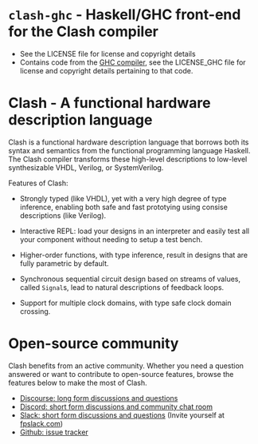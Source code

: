 # `clash-ghc` - Haskell/GHC front-end for the Clash compiler

  * See the LICENSE file for license and copyright details
  * Contains code from the [GHC compiler](http://haskell.org/ghc), see the
    LICENSE_GHC file for license and copyright details pertaining to that code.

# Clash - A functional hardware description language
Clash is a functional hardware description language that borrows both
its syntax and semantics from the functional programming language
Haskell. The Clash compiler transforms these high-level descriptions to
low-level synthesizable VHDL, Verilog, or SystemVerilog.

Features of Clash:

  * Strongly typed (like VHDL), yet with a very high degree of type inference,
    enabling both safe and fast prototying using consise descriptions (like
    Verilog).

  * Interactive REPL: load your designs in an interpreter and easily test all
    your component without needing to setup a test bench.

  * Higher-order functions, with type inference, result in designs that are
    fully parametric by default.

  * Synchronous sequential circuit design based on streams of values, called
    `Signal`s, lead to natural descriptions of feedback loops.

  * Support for multiple clock domains, with type safe clock domain crossing.

# Open-source community
Clash benefits from an active community. Whether you need a question answered or
want to contribute to open-source features, browse the features below to make
the most of Clash.

- [Discourse: long form discussions and questions](https://clash-lang.discourse.group/)
- [Discord: short form discussions and community chat room](https://discord.gg/rebGq25FB4)
- [Slack: short form discussions and questions](https://functionalprogramming.slack.com/archives/CPGMJFF50)
  (Invite yourself at [fpslack.com](https://fpslack.com))
- [Github: issue tracker](https://github.com/clash-lang/clash-compiler/issues)
